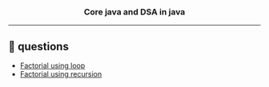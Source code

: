 
<h3 align="center">Core java and DSA in java</h3>

<!-- <div align="center">

[![Status](https://img.shields.io/badge/status-active-success.svg)]()
[![GitHub Issues](https://img.shields.io/github/issues/kylelobo/The-Documentation-Compendium.svg)](https://github.com/kylelobo/The-Documentation-Compendium/issues)
[![GitHub Pull Requests](https://img.shields.io/github/issues-pr/kylelobo/The-Documentation-Compendium.svg)](https://github.com/kylelobo/The-Documentation-Compendium/pulls)
[![License](https://img.shields.io/badge/license-MIT-blue.svg)](/LICENSE)

</div> -->

---

## 📝 questions

- [Factorial using loop](https://github.com/chetankoli1/CoreJava/blob/master/CoreJava/FactorialUsingLoop.java)
- [Factorial using recursion](https://github.com/chetankoli1/CoreJava/blob/master/Recursion/FactorialUsingRecursion.java)
